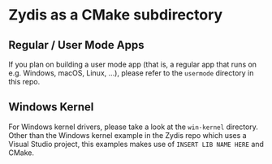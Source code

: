Zydis as a CMake subdirectory
=============================

## Regular / User Mode Apps

If you plan on building a user mode app (that is, a regular app that runs
on e.g. Windows, macOS, Linux, ...), please refer to the `usermode` directory
in this repo.

## Windows Kernel

For Windows kernel drivers, please take a look at the `win-kernel` directory.
Other than the Windows kernel example in the Zydis repo which uses a
Visual Studio project, this examples makes use of `INSERT LIB NAME HERE`
and CMake.